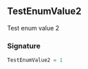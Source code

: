 ## TestEnumValue2

Test enum value 2

<h3 id="testenumvalue2-signature">Signature</h3>

```typescript
TestEnumValue2 = 1
```
